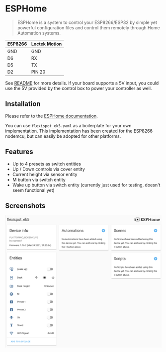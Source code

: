 # ESPHome

>ESPHome is a system to control your ESP8266/ESP32 by simple yet powerful configuration files and control them remotely through Home Automation systems.

| ESP8266 | Loctek Motion |
| ------- | ------------- |
| GND     | GND           |
| D6      | RX            |
| D5      | TX            |
| D2      | PIN 20        |

See [README](../../README.md#control-panels) for more details. If your board supports a 5V input, you could use the 5V provided by the control box to power your controller as well. 

## Installation

Please refer to the [ESPHome documentation](https://esphome.io/guides/getting_started_command_line.html).

You can use `flexispot_ek5.yaml` as a boilerplate for your own implementation. This implementation has been created for the ESP8266 nodemcu, but can easily be adopted for other platforms.

## Features

- Up to 4 presets as switch entities
- Up / Down controls via cover entity
- Current height via sensor entity
- M button via switch entity
- Wake up button via switch entity (currently just used for testing, doesn't seem functional yet)

## Screenshots
![ESPHome in Home Assistant](../../images/esphome.png)
